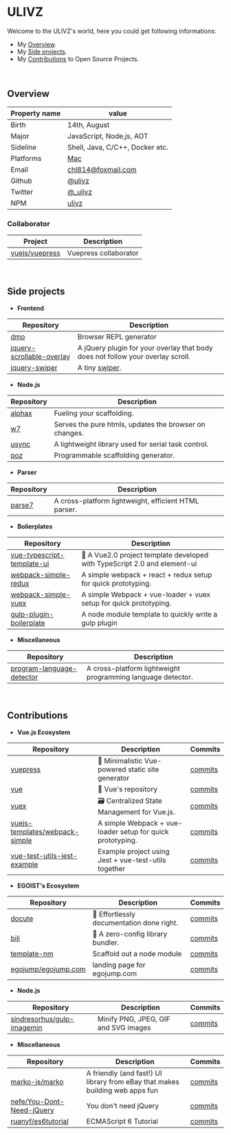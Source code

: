 # ULIVZ

Welcome to the ULIVZ's world, here you could get following informations:

- My [Overview](#overview).
- My [Side projects](#side-projects).
- My [Contributions](#contributions) to Open Source Projects.

<br>

## Overview

| Property name | value |
|---------------|-------|
| Birth         | 14th, August |
| Major         | JavaScript, Node,js, AOT |
| Sideline      | Shell, Java, C/C++, Docker etc. |
| Platforms     | [Mac](https://www.apple.com) |
| Email         | [chl814@foxmail.com](mailto://chl814@foxmail.com) |
| Github        | [@ulivz](https://github.com/ulivz) |
| Twitter       | [@_ulivz](https://twitter.com/_ulivz) |
| NPM           | [ulivz](https://www.npmjs.com/~ulivz) |

### Collaborator

| Project | Description |
|--------------|-------------|
| [vuejs/vuepress](https://github.com/vuejs/vuepress) | Vuepress collaborator  |

<br>

## Side projects

- **Frontend** 

| Repository | Description | 
|------------|-------------|
[dmo](https://github.com/ulivz/dmo) | Browser REPL generator
[jquery-scrollable-overlay](https://github.com/ulivz/jquery-scrollable-overlay) | A jQuery plugin for your overlay that body does not follow your overlay scroll. 
[jquery-swiper](https://github.com/ulivz/jquery-swiper) | A tiny [swiper](http://www.v2js.com/jquery-swiper).

- **Node.js**

| Repository | Description | 
|------------|-------------|
[alphax](https://github.com/ulivz/alphax) | Fueling your scaffolding.
[w7](https://github.com/ulivz/w7) | Serves the pure htmls, updates the browser on changes.
[usync](https://github.com/ulivz/usync) | A lightweight library used for serial task control.
[poz](https://github.com/ulivz/poz) | Programmable scaffolding generator.

- **Parser**

| Repository | Description | 
|------------|-------------|
[parse7](https://github.com/ulivz/parse7) | A cross-platform lightweight, efficient HTML parser.

- **Bolierplates**

| Repository | Description | 
|------------|-------------|
[vue-typescript-template-ui](https://github.com/ulivz/vue-typescript-template-ui) | 🍪 A Vue2.0 project template developed with TypeScript 2.0 and element-ui
[webpack-simple-redux](https://github.com/ulivz/webpack-simple-redux) | A simple webpack + react + redux setup for quick prototyping.
[webpack-simple-vuex](https://github.com/ulivz/webpack-simple-vuex) | A simple Webpack + vue-loader + vuex setup for quick prototyping.
[gulp-plugin-boilerplate](https://github.com/ulivz/gulp-plugin-boilerplate) | A node module template to quickly write a gulp plugin

- **Miscellaneous**

| Repository | Description | 
|------------|-------------|
[program-language-detector](https://github.com/ulivz/program-language-detector) | A cross-platform lightweight programming language detector.

<br>

## Contributions

- **Vue.js Ecosystem**

| Repository | Description | Commits |
|------------|-------------|---------|
[vuepress](https://github.com/vuejs/vuepress) | 📝 Minimalistic Vue-powered static site generator | [commits](https://github.com/vuejs/vuepress/commits/master?author=ulivz)
[vue](https://github.com/vuejs/vue/)| 🖖 Vue's repository | [commits](https://github.com/vuejs/vue/commits/dev?author=ulivz)
[vuex](https://github.com/vuejs/vuex) | 🗃️ Centralized State Management for Vue.js. | [commits](https://github.com/vuejs/vuex/commits/dev?author=ulivz)
[vuejs-templates/webpack-simple](https://github.com/vuejs-templates/webpack-simple) | A simple Webpack + vue-loader setup for quick prototyping. | [commits](https://github.com/vuejs-templates/webpack-simple/commits?author=ulivz)
[vue-test-utils-jest-example](https://github.com/vuejs/vue-test-utils-jest-example) | Example project using Jest + vue-test-utils together | [commits](https://github.com/vuejs/vue-test-utils-jest-example/commits/master?author=ulivz)

- **EGOIST's Ecosystem**

| Repository | Description | Commits |
|------------|-------------|---------|
[docute](https://github.com/egoist/docute) | 📜 Effortlessly documentation done right. | [commits](https://github.com/egoist/docute/commits/master?author=ulivz)
[bili](https://github.com/egoist/bili) | 🥂 A zero-config library bundler. | [commits](https://github.com/egoist/bili/commits?author=ulivz)
[template-nm](https://github.com/egoist/template-nm) | Scaffold out a node module | [commits](https://github.com/egoist/template-nm/commits?author=ulivz)
[egojump/egojump.com](https://github.com/egojump/egojump.com) | landing page for egojump.com | [commits](https://github.com/egojump/egojump.com/commits?author=ulivz)

- **Node.js** 

| Repository | Description | Commits |
|------------|-------------|---------|
[sindresorhus/gulp-imagemin](https://github.com/sindresorhus/gulp-imagemin) | Minify PNG, JPEG, GIF and SVG images | [commits](https://github.com/sindresorhus/gulp-imagemin/commits?author=ulivz)

- **Miscellaneous**

| Repository | Description | Commits |
|------------|-------------|---------|
[marko-js/marko](https://github.com/marko-js/marko) | A friendly (and fast!) UI library from eBay that makes building web apps fun | [commits](https://github.com/marko-js/marko/commits?author=ulivz)
[nefe/You-Dont-Need-jQuery](https://github.com/marko-js/marko) | You don't need jQuery | [commits](https://github.com/nefe/You-Dont-Need-jQuery/commits?author=ulivz)
[ruanyf/es6tutorial](https://github.com/ruanyf/es6tutorial)  | ECMAScript 6 Tutorial | [commits](https://github.com/ruanyf/es6tutorial/commits/gh-pages?author=ulivz)
